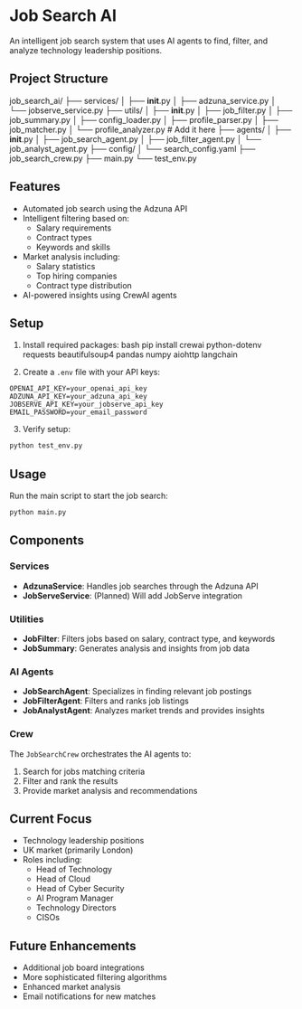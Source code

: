 # Job Search AI

An intelligent job search system that uses AI agents to find, filter, and analyze technology leadership positions.

## Project Structure 

job_search_ai/
├── services/
│   ├── __init__.py
│   ├── adzuna_service.py
│   └── jobserve_service.py
├── utils/
│   ├── __init__.py
│   ├── job_filter.py
│   ├── job_summary.py
│   ├── config_loader.py
│   ├── profile_parser.py
│   ├── job_matcher.py
│   └── profile_analyzer.py    # Add it here
├── agents/
│   ├── __init__.py
│   ├── job_search_agent.py
│   ├── job_filter_agent.py
│   └── job_analyst_agent.py
├── config/
│   └── search_config.yaml
├── job_search_crew.py
├── main.py
└── test_env.py

## Features
- Automated job search using the Adzuna API
- Intelligent filtering based on:
  - Salary requirements
  - Contract types
  - Keywords and skills
- Market analysis including:
  - Salary statistics
  - Top hiring companies
  - Contract type distribution
- AI-powered insights using CrewAI agents

## Setup
1. Install required packages:
bash
pip install crewai python-dotenv requests beautifulsoup4 pandas numpy aiohttp langchain

2. Create a `.env` file with your API keys:
```
OPENAI_API_KEY=your_openai_api_key
ADZUNA_API_KEY=your_adzuna_api_key
JOBSERVE_API_KEY=your_jobserve_api_key
EMAIL_PASSWORD=your_email_password
```

3. Verify setup:
```bash
python test_env.py
```

## Usage
Run the main script to start the job search:
```bash
python main.py
```

## Components

### Services
- **AdzunaService**: Handles job searches through the Adzuna API
- **JobServeService**: (Planned) Will add JobServe integration

### Utilities
- **JobFilter**: Filters jobs based on salary, contract type, and keywords
- **JobSummary**: Generates analysis and insights from job data

### AI Agents
- **JobSearchAgent**: Specializes in finding relevant job postings
- **JobFilterAgent**: Filters and ranks job listings
- **JobAnalystAgent**: Analyzes market trends and provides insights

### Crew
The `JobSearchCrew` orchestrates the AI agents to:
1. Search for jobs matching criteria
2. Filter and rank the results
3. Provide market analysis and recommendations

## Current Focus
- Technology leadership positions
- UK market (primarily London)
- Roles including:
  - Head of Technology
  - Head of Cloud
  - Head of Cyber Security
  - AI Program Manager
  - Technology Directors
  - CISOs

## Future Enhancements
- Additional job board integrations
- More sophisticated filtering algorithms
- Enhanced market analysis
- Email notifications for new matches
